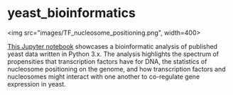 # yeast_bioinformatics

<img src="images/TF_nucleosome_positioning.png", width=400>

[This Jupyter notebook](http://nbviewer.jupyter.org/github/petermchale/yeast_bioinformatics/blob/master/analysis.ipynb) showcases a bioinformatic analysis of published yeast data written in Python 3.x. The analysis highlights the spectrum of propensities that transcription factors have for DNA, the statistics of nucleosome positioning on the genome, and how transcription factors and nucleosomes might interact with one another to co-regulate gene expression in yeast. 
